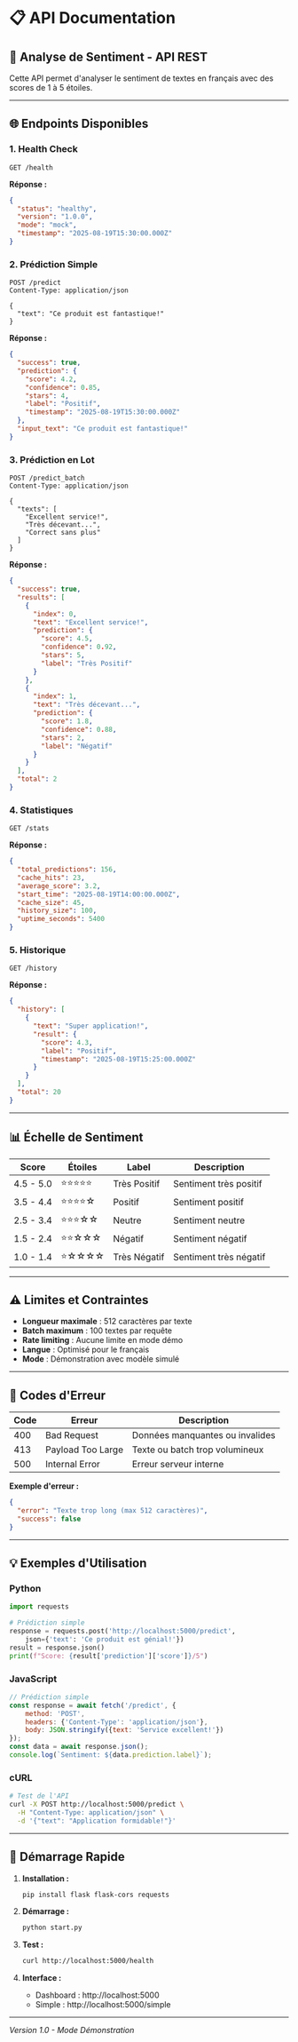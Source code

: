 # 📋 API Documentation

## 🎯 Analyse de Sentiment - API REST

Cette API permet d'analyser le sentiment de textes en français avec des scores de 1 à 5 étoiles.

---

## 🌐 Endpoints Disponibles

### 1. **Health Check**
```http
GET /health
```

**Réponse :**
```json
{
  "status": "healthy",
  "version": "1.0.0",
  "mode": "mock",
  "timestamp": "2025-08-19T15:30:00.000Z"
}
```

### 2. **Prédiction Simple**
```http
POST /predict
Content-Type: application/json

{
  "text": "Ce produit est fantastique!"
}
```

**Réponse :**
```json
{
  "success": true,
  "prediction": {
    "score": 4.2,
    "confidence": 0.85,
    "stars": 4,
    "label": "Positif",
    "timestamp": "2025-08-19T15:30:00.000Z"
  },
  "input_text": "Ce produit est fantastique!"
}
```

### 3. **Prédiction en Lot**
```http
POST /predict_batch
Content-Type: application/json

{
  "texts": [
    "Excellent service!",
    "Très décevant...",
    "Correct sans plus"
  ]
}
```

**Réponse :**
```json
{
  "success": true,
  "results": [
    {
      "index": 0,
      "text": "Excellent service!",
      "prediction": {
        "score": 4.5,
        "confidence": 0.92,
        "stars": 5,
        "label": "Très Positif"
      }
    },
    {
      "index": 1,
      "text": "Très décevant...",
      "prediction": {
        "score": 1.8,
        "confidence": 0.88,
        "stars": 2,
        "label": "Négatif"
      }
    }
  ],
  "total": 2
}
```

### 4. **Statistiques**
```http
GET /stats
```

**Réponse :**
```json
{
  "total_predictions": 156,
  "cache_hits": 23,
  "average_score": 3.2,
  "start_time": "2025-08-19T14:00:00.000Z",
  "cache_size": 45,
  "history_size": 100,
  "uptime_seconds": 5400
}
```

### 5. **Historique**
```http
GET /history
```

**Réponse :**
```json
{
  "history": [
    {
      "text": "Super application!",
      "result": {
        "score": 4.3,
        "label": "Positif",
        "timestamp": "2025-08-19T15:25:00.000Z"
      }
    }
  ],
  "total": 20
}
```

---

## 📊 Échelle de Sentiment

| Score | Étoiles | Label | Description |
|-------|---------|-------|-------------|
| 4.5 - 5.0 | ⭐⭐⭐⭐⭐ | Très Positif | Sentiment très positif |
| 3.5 - 4.4 | ⭐⭐⭐⭐☆ | Positif | Sentiment positif |
| 2.5 - 3.4 | ⭐⭐⭐☆☆ | Neutre | Sentiment neutre |
| 1.5 - 2.4 | ⭐⭐☆☆☆ | Négatif | Sentiment négatif |
| 1.0 - 1.4 | ⭐☆☆☆☆ | Très Négatif | Sentiment très négatif |

---

## ⚠️ Limites et Contraintes

- **Longueur maximale** : 512 caractères par texte
- **Batch maximum** : 100 textes par requête
- **Rate limiting** : Aucune limite en mode démo
- **Langue** : Optimisé pour le français
- **Mode** : Démonstration avec modèle simulé

---

## 🔧 Codes d'Erreur

| Code | Erreur | Description |
|------|--------|-------------|
| 400 | Bad Request | Données manquantes ou invalides |
| 413 | Payload Too Large | Texte ou batch trop volumineux |
| 500 | Internal Error | Erreur serveur interne |

**Exemple d'erreur :**
```json
{
  "error": "Texte trop long (max 512 caractères)",
  "success": false
}
```

---

## 💡 Exemples d'Utilisation

### Python
```python
import requests

# Prédiction simple
response = requests.post('http://localhost:5000/predict', 
    json={'text': 'Ce produit est génial!'})
result = response.json()
print(f"Score: {result['prediction']['score']}/5")
```

### JavaScript
```javascript
// Prédiction simple
const response = await fetch('/predict', {
    method: 'POST',
    headers: {'Content-Type': 'application/json'},
    body: JSON.stringify({text: 'Service excellent!'})
});
const data = await response.json();
console.log(`Sentiment: ${data.prediction.label}`);
```

### cURL
```bash
# Test de l'API
curl -X POST http://localhost:5000/predict \
  -H "Content-Type: application/json" \
  -d '{"text": "Application formidable!"}'
```

---

## 🚀 Démarrage Rapide

1. **Installation :**
   ```bash
   pip install flask flask-cors requests
   ```

2. **Démarrage :**
   ```bash
   python start.py
   ```

3. **Test :**
   ```bash
   curl http://localhost:5000/health
   ```

4. **Interface :**
   - Dashboard : http://localhost:5000
   - Simple : http://localhost:5000/simple

---

*Version 1.0 - Mode Démonstration*

